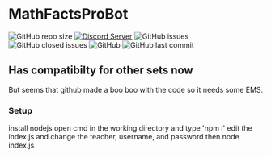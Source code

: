 # MathFactsProBot

![GitHub repo size](https://img.shields.io/github/repo-size/Puyodead1-Development/MathFactsProBot.svg?style=plastic)
[![Discord Server](https://discordapp.com/api/guilds/589200717277954093/embed.png)](https://discord.gg/mfMQvYW)
![GitHub issues](https://img.shields.io/github/issues/Puyodead1-Development/MathFactsProBot.svg?style=plastic)
![GitHub closed issues](https://img.shields.io/github/issues-closed-raw/Puyodead1-Development/MathFactsProBot.svg?style=plastic)
![GitHub](https://img.shields.io/github/license/Puyodead1-Development/MathFactsProBot.svg?style=plastic)
![GitHub last commit](https://img.shields.io/github/last-commit/Puyodead1/MathFactsProBot.svg?style=plastic)
## Has compatibilty for other sets now
But seems that github made a boo boo with the code so it needs some EMS.


### Setup
install nodejs
open cmd in the working directory and type 'npm i'
edit the index.js and change the teacher, username, and password
then node index.js
